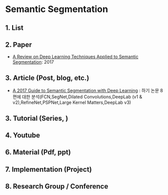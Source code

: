 # Semantic Segmentation

## 1. List



## 2. Paper

- [A Review on Deep Learning Techniques Applied to Semantic Segmentation](https://arxiv.org/abs/1704.06857v1): 2017






## 3. Article (Post, blog, etc.)

- [A 2017 Guide to Semantic Segmentation with Deep Learning](http://blog.qure.ai/notes/semantic-segmentation-deep-learning-review) : 하기 논문 8편에 대한 분석(FCN,SegNet,Dilated Convolutions,DeepLab (v1 & v2),RefineNet,PSPNet,Large Kernel Matters,DeepLab v3)




## 3. Tutorial (Series, )



## 4. Youtube



## 6. Material (Pdf, ppt)



## 7. Implementation (Project)


## 8. Research Group / Conference 